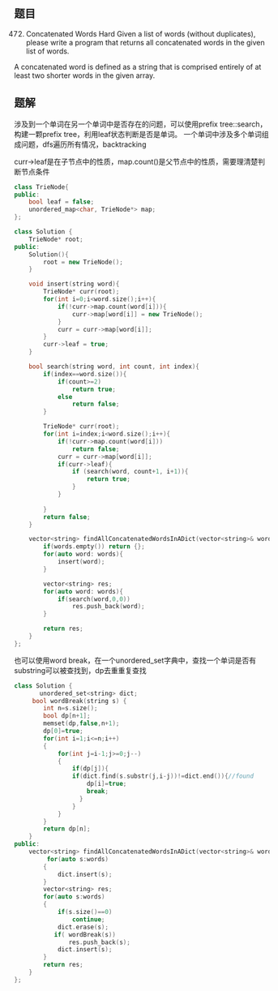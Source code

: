 ## 题目

472. Concatenated Words
Hard
Given a list of words (without duplicates), please write a program that returns all concatenated words in the given list of words.

A concatenated word is defined as a string that is comprised entirely of at least two shorter words in the given array.

## 题解

涉及到一个单词在另一个单词中是否存在的问题，可以使用prefix tree::search，构建一颗prefix tree，利用leaf状态判断是否是单词。
一个单词中涉及多个单词组成问题，dfs遍历所有情况，backtracking

curr->leaf是在子节点中的性质，map.count()是父节点中的性质，需要理清楚判断节点条件


```C++
class TrieNode{
public:
    bool leaf = false; 
    unordered_map<char, TrieNode*> map;
};

class Solution {
    TrieNode* root;
public:
    Solution(){
        root = new TrieNode();
    }

    void insert(string word){
        TrieNode* curr(root);
        for(int i=0;i<word.size();i++){
            if(!curr->map.count(word[i])){
                curr->map[word[i]] = new TrieNode();
            }
            curr = curr->map[word[i]];
        }
        curr->leaf = true;
    }

    bool search(string word, int count, int index){
        if(index==word.size()){
            if(count>=2)
                return true;
            else
                return false;
        }

        TrieNode* curr(root);
        for(int i=index;i<word.size();i++){
            if(!curr->map.count(word[i]))
                return false;
            curr = curr->map[word[i]];
            if(curr->leaf){
                if (search(word, count+1, i+1)){
                    return true;
                }
            }
            
        }
        return false;
    }

    vector<string> findAllConcatenatedWordsInADict(vector<string>& words) {
        if(words.empty()) return {};
        for(auto word: words){
            insert(word);
        }

        vector<string> res;
        for(auto word: words){
            if(search(word,0,0))
                res.push_back(word);
        }

        return res;
    }
};
```


也可以使用word break，在一个unordered_set字典中，查找一个单词是否有substring可以被查找到，dp去重重复查找
```C++
class Solution {
       unordered_set<string> dict;
     bool wordBreak(string s) {
        int n=s.size();
        bool dp[n+1];
        memset(dp,false,n+1);
        dp[0]=true;
        for(int i=1;i<=n;i++)
        {
            for(int j=i-1;j>=0;j--)
            {
                if(dp[j]){
                if(dict.find(s.substr(j,i-j))!=dict.end()){//found
                    dp[i]=true;
                    break;
                  }
                }
            }
        }
        return dp[n];
    }
public:
    vector<string> findAllConcatenatedWordsInADict(vector<string>& words) {
         for(auto s:words)
        {
            dict.insert(s);
        }
        vector<string> res;
        for(auto s:words)
        {
            if(s.size()==0)
                continue;
            dict.erase(s);
           if( wordBreak(s))
               res.push_back(s);
            dict.insert(s);
        }
        return res;
    }
};
```